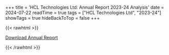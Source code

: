 +++
title = 'HCL Technologies Ltd: Annual Report 2023-24 Analysis'
date = 2024-07-22
readTime = true
tags = ["HCL Technologies Ltd", "2023-24"]
showTags = true
hideBackToTop = false
+++



{{< rawhtml >}}

<div class="button-container">    
    <a href="https://www.bseindia.com/stockinfo/AnnPdfOpen.aspx?Pname=ea5d9753-2bef-4e01-a344-51e7f5506153.pdf" target="_blank" class="report-button">
      <i class="fas fa-file-pdf"></i> Download Annual Report
    </a>
</div>
    
{{< /rawhtml >}}
